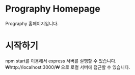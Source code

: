 # Prography Homepage
Prography 홈페이지입니다.


# 시작하기
npm start를 이용해서 express 서버를 실행할 수 있습니다.
₩http://localhost:3000/₩ 으로 로컬 서버에 접근할 수 있습니다.